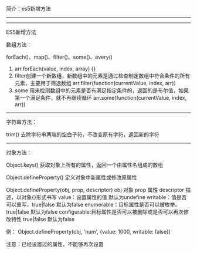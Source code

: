 
简介：es5新增方法

**************************************************************************************
**************************************************************************************

ES5新增方法

数组方法：

forEach()、map()、filter()、some()、every()

1. arr.forEach(value, index, array) {}
2. filter创建一个新数组，新数组中的元素是通过检查制定数组中符合条件的所有元素，主要用于筛选数组
    arr.filter(function(currentValue, index, arr))
3. some 用来检测数组中的元素是否有满足指定条件的，返回的是布尔值，如果第一个满足条件，就不再继续循环
    arr.some(function(currentValue, index, arr))

--------------------------------------------------------------------------------

字符串方法：

trim()  去除字符串两端的空白子符，不改变原有字符，返回新的字符

--------------------------------------------------------------------------------

对象方法：

Object.keys() 获取对象上所有的属性，返回一个由属性名组成的数组

Object.defineProperty() 定义对象中新属性或修改原属性

Object.defineProperty(obj, prop, descriptor)
obj  对象
prop 属性
descriptor 描述，以对象{}形式书写
value：设置属性的值 默认为undefine
writable：值是否可以重写，true|false 默认为false
enumerable：目标属性是否可以被枚举。true|false 默认为false
configurable:目标属性是否可以被删除或是否可以再次修改特性 true|false 默认为false

例： Object.defineProperty(obj, 'num', {value: 1000, writable: false})

注意：已经设置过的属性，不能够再次设置